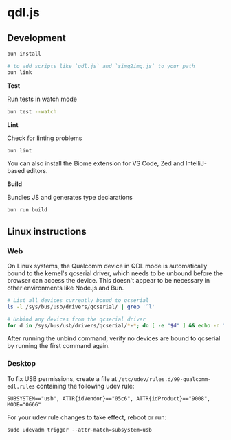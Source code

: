 # qdl.js

## Development

```sh
bun install

# to add scripts like `qdl.js` and `simg2img.js` to your path
bun link
```

**Test**

Run tests in watch mode

```sh
bun test --watch
```

**Lint**

Check for linting problems

```sh
bun lint
```

You can also install the Biome extension for VS Code, Zed and IntelliJ-based editors.

**Build**

Bundles JS and generates type declarations

```sh
bun run build
```

## Linux instructions

### Web

On Linux systems, the Qualcomm device in QDL mode is automatically bound to the kernel's qcserial driver, which needs to
be unbound before the browser can access the device. This doesn't appear to be necessary in other environments like
Node.js and Bun.

```sh
# List all devices currently bound to qcserial
ls -l /sys/bus/usb/drivers/qcserial/ | grep '^l'
```

```sh
# Unbind any devices from the qcserial driver
for d in /sys/bus/usb/drivers/qcserial/*-*; do [ -e "$d" ] && echo -n "$(basename $d)" | sudo tee /sys/bus/usb/drivers/qcserial/unbind > /dev/null; done
```

After running the unbind command, verify no devices are bound to qcserial by running the first command again.

### Desktop

To fix USB permissions, create a file at `/etc/udev/rules.d/99-qualcomm-edl.rules` containing the following udev rule:
```
SUBSYSTEM=="usb", ATTR{idVendor}=="05c6", ATTR{idProduct}=="9008", MODE="0666"
```

For your udev rule changes to take effect, reboot or run:
```
sudo udevadm trigger --attr-match=subsystem=usb
```
